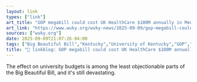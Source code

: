 ```yaml
---
layout: link
types: ["link"]
art_title: "GOP megabill could cost UK HealthCare $100M annually in Medicaid reimbursement payments, but a leading university official has doubts"
art_link: "https://www.wuky.org/wuky-news/2025-09-09/gop-megabill-could-cost-uk-healthcare-100m-annually-in-medicaid-reimbursement-payments-but-a-leading-university-official-has-doubts"
sources: ["wuky.org"]
date: 2025-09-09T21:07:26-04:00
tags: ["Big Beautiful Bill","Kentucky","University of Kentucky","GOP","Donald Trump"]
title: "🔗 linkblog: GOP megabill could cost UK HealthCare $100M annually in Medicaid reimbursement payments, but a leading university official has doubts"
---
```

The effect on university budgets is among the least objectionable parts of the Big Beautiful Bill, and it's still devastating.